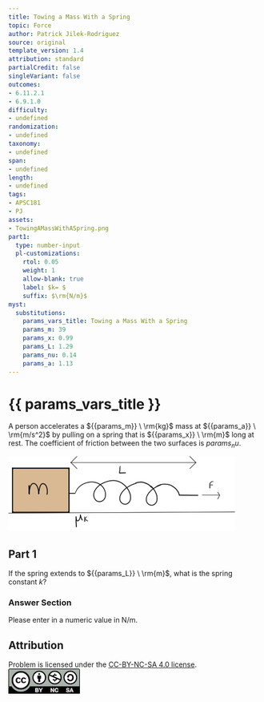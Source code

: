 ```yaml
---
title: Towing a Mass With a Spring
topic: Force
author: Patrick Jilek-Rodriguez
source: original
template_version: 1.4
attribution: standard
partialCredit: false
singleVariant: false
outcomes:
- 6.11.2.1
- 6.9.1.0
difficulty:
- undefined
randomization:
- undefined
taxonomy:
- undefined
span:
- undefined
length:
- undefined
tags:
- APSC181
- PJ
assets:
- TowingAMassWithASpring.png
part1:
  type: number-input
  pl-customizations:
    rtol: 0.05
    weight: 1
    allow-blank: true
    label: $k= $
    suffix: $\rm{N/m}$
myst:
  substitutions:
    params_vars_title: Towing a Mass With a Spring
    params_m: 39
    params_x: 0.99
    params_L: 1.29
    params_nu: 0.14
    params_a: 1.13
---
```

# {{ params_vars_title }}
A person accelerates a ${{params_m}} \ \rm{kg}$ mass at ${{params_a}} \ \rm{m/s^2}$ by pulling on a spring that is ${{params_x}} \ \rm{m}$ long at rest.
The coefficient of friction between the two surfaces is ${{params_nu}}$.

<img src="TowingAMassWithASpring.png" height=150 alt="A rectangular mass m being dragged by a string of length L with a force F." >

## Part 1

If the spring extends to ${{params_L}} \ \rm{m}$, what is the spring constant $k$?

### Answer Section

Please enter in a numeric value in N/m.

## Attribution

Problem is licensed under the [CC-BY-NC-SA 4.0 license](https://creativecommons.org/licenses/by-nc-sa/4.0/).<br> ![The Creative Commons 4.0 license requiring attribution-BY, non-commercial-NC, and share-alike-SA license.](https://raw.githubusercontent.com/firasm/bits/master/by-nc-sa.png)